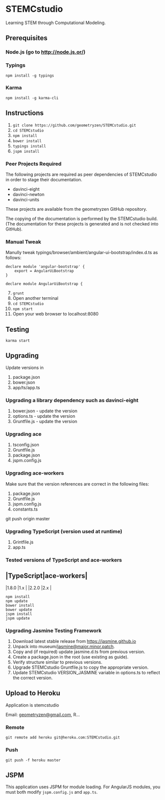 # STEMCstudio

Learning STEM through Computational Modeling.

## Prerequisites

### Node.js (go to http://node.js.or/)

### Typings
```
npm install -g typings
```

### Karma
```
npm install -g karma-cli
```

## Instructions

1. `git clone https://github.com/geometryzen/STEMCstudio.git`
2. `cd STEMCstudio`
3. `npm install`
4. `bower install`
5. `typings install`
6. `jspm install`

### Peer Projects Required

The following projects are required as peer dependencies of STEMCstudio in order to stage their documentation.

* davinci-eight
* davinci-newton
* davinci-units

These projects are available from the geometryzen GitHub repository.

The copying of the documentation is performed by the STEMCstudio build.
(The documentation for these projects is generated and is not checked into GitHub).


### Manual Tweak

Manully tweak typings/browser/ambient/angular-ui-bootstrap/index.d.ts as follows:

```
declare module 'angular-bootstrap' {
    export = AngularUiBootstrap
}

declare module AngularUiBootstrap {
```

7. `grunt`
8. Open another terminal
9. `cd STEMCstudio`
10. `npm start`
11. Open your web browser to localhost:8080

## Testing

```
karma start
```

## Upgrading

Update versions in

1. package.json
2. bower.json
3. app/ts/app.ts

### Upgrading a library dependency such as davinci-eight

1. bower.json - update the version
2. options.ts - update the version
3. Gruntfile.js - update the version


### Upgrading ace

1. tsconfig.json
2. Gruntfile.js
3. package.json
4. jspm.config.js

### Upgrading ace-workers

Make sure that the version references are correct in the following files:

1. package.json
2. Gruntfile.js
3. jspm.config.js
4. constants.ts

git push origin master

### Upgrading TypeScript (version used at runtime)

1. Grintfile.js
2. app.ts

### Tested versions of TypeScript and ace-workers

|TypeScript|ace-workers|
------------------------
|1.8.0     |1.x        |
|2.2.0     |2.x        |

```
npm install
npm update
bower install
bower update
jspm install
jspm update
```
### Upgrading Jasmine Testing Framework

1. Download latest stable release from https://jasmine.github.io
2. Unpack into museum/jasmine@major.minor.patch.
3. Copy and (if required) update jasmine.d.ts from previous version.
4. Create a package.json in the root (use existing as guide).
5. Verify structure similar to previous versions.
6. Upgrade STEMCstudio Gruntfile.js to copy the appropriate version.
7. Update STEMCstudio VERSION_JASMINE variable in options.ts to reflect the correct version.

## Upload to Heroku

Application is stemcstudio

Email: geometryzen@gmail.com, R...

### Remote
```
git remote add heroku git@heroku.com:STEMCstudio.git
```

### Push
```
git push -f heroku master
```

## JSPM

This application uses JSPM for module loading.
For AngularJS modules, you must both modify `jspm.config.js` and `app.ts`.
